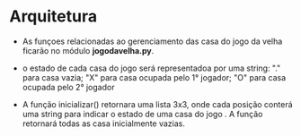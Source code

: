 # Arquitetura

* As funçoes relacionadas ao gerenciamento das casa do jogo da velha ficarão no módulo **jogodavelha.py**.

* o estado de cada casa do jogo será representadoa por uma string: "." para casa vazia; "X" para casa ocupada pelo 1° jogador; "O" para casa ocupada pelo 2° jogador

* A função inicializar() retornara uma lista 3x3, onde cada posição conterá uma string para indicar o estado de uma casa do jogo . A função retornará todas as casa inicialmente vazias.
